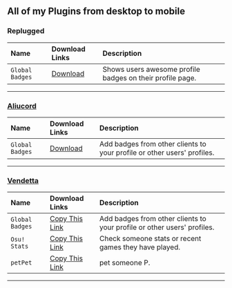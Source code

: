 ## All of my Plugins from desktop to mobile
### Replugged

| Name              | Download Links     | Description                |
| :--------         | :------- | :------------------------- |
| `Global Badges`   | [Download](https://github.com/WolfPlugs/GlobalBadges) |Shows users awesome profile badges on their profile page. |


---

### [Aliucord](https://github.com/WolfPlugs/aliucordrn-plugins)

| Name              | Download Links     | Description                       |
| :--------         | :------- | :-------------------------------- |
| `Global Badges`   | [Download](https://github.com/WolfPlugs/aliucordrn-plugins/raw/builds/GlobalBadges.zip) | Add badges from other clients to your profile or other users' profiles. |

---

### [Vendetta](https://plugins.obamabot.me/vendetta-plugins/)

| Name              | Download Links     | Description                       |
| :--------         | :------- | :-------------------------------- |
| `Global Badges`   | [Copy This Link](https://plugins.obamabot.me/vendetta-plugins/globalBadges/) | Add badges from other clients to your profile or other users' profiles. |
| `Osu! Stats`   | [Copy This Link](https://plugins.obamabot.me/vendetta-plugins/osu/) | Check someone stats or recent games they have played. |
| `petPet`   | [Copy This Link](https://plugins.obamabot.me/vendetta-plugins/petpet/) | pet someone P. |

---
